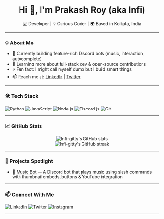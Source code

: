 <h1 align="center">Hi 👋, I'm Prakash Roy (aka Infi)</h1>
<p align="center">
💻 Developer | 💡 Curious Coder | 🌍 Based in Kolkata, India
</p>

---

### 💡 About Me

- 🔭 Currently building feature-rich Discord bots (music, interaction, autocomplete)
- 🌱 Learning more about full-stack dev & open-source contributions
- ⚡ Fun fact: I might call myself dumb but I build smart things
- 📫 Reach me at: [LinkedIn](https://www.linkedin.com/in/prakash-roy-58200721a) | [Twitter](https://twitter.com/Infi_nvm)

---

### 🛠️ Tech Stack

![Python](https://img.shields.io/badge/-Python-333333?style=flat&logo=python)
![JavaScript](https://img.shields.io/badge/-JavaScript-333333?style=flat&logo=javascript)
![Node.js](https://img.shields.io/badge/-Node.js-333333?style=flat&logo=node.js)
![Discord.js](https://img.shields.io/badge/-Discord.js-333333?style=flat&logo=discord)
![Git](https://img.shields.io/badge/-Git-333333?style=flat&logo=git)

---

### 📈 GitHub Stats

<p align="center">
  <img src="https://github-readme-stats.vercel.app/api?username=Infi-gitty&show_icons=true&theme=radical" alt="Infi-gitty's GitHub stats"/>
  <br/>
  <img src="https://github-readme-streak-stats.herokuapp.com/?user=Infi-gitty&theme=radical" alt="Infi-gitty's GitHub streak"/>
</p>

---

### 🚀 Projects Spotlight

- 🎵 [Music Bot](https://github.com/Infi-gitty/Music-bot) — A Discord bot that plays music using slash commands with thumbnail embeds, buttons & YouTube integration

---

### 📫 Connect With Me

[![LinkedIn](https://img.shields.io/badge/LinkedIn-blue?style=flat&logo=linkedin)](https://www.linkedin.com/in/prakash-roy-58200721a)
[![Twitter](https://img.shields.io/badge/Twitter-black?style=flat&logo=twitter)](https://twitter.com/Infi_nvm)
[![Instagram](https://img.shields.io/badge/Instagram-%23E4405F.svg?style=flat&logo=instagram&logoColor=white)](https://www.instagram.com/infi_nvm/)

---

